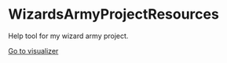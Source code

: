 # WizardsArmyProjectResources
 Help tool for my wizard army project.
 
 <a href="https://valdisgunn.github.io/WizardsArmyProjectResources/Wizards%20Army%20Project/Visualizer/">Go to visualizer</a>
